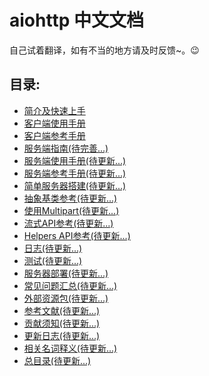 # aiohttp 中文文档

自己试着翻译，如有不当的地方请及时反馈~。:wink:

## 目录:
* <a href="https://github.com/HuberTRoy/aiohttp-chinese-document/blob/master/Introduce.md">简介及快速上手</a>
* <a href="https://github.com/HuberTRoy/aiohttp-chinese-document/blob/master/ClientUsage.md">客户端使用手册</a>
* <a href="https://github.com/HuberTRoy/aiohttp-chinese-document/blob/master/ClientReference.md">客户端参考手册</a>
* <a href="https://github.com/HuberTRoy/aiohttp-chinese-document/blob/master/ServerTutorial.md">服务端指南(待完善...)</a>
* <a href="Server Usage">服务端使用手册(待更新...)</a>
* <a href="Server Reference">服务端参考手册(待更新...)</a>
* <a href="Low Level Server">简单服务器搭建(待更新...)</a>
* <a href="Abstract Base Classes">抽象基类参考(待更新...)</a>
* <a href="Working with Multipart">使用Multipart(待更新...)</a>
* <a href="Streaming API">流式API参考(待更新...)</a>
* <a href="Helpers API">Helpers API参考(待更新...)</a>
* <a href="Logging">日志(待更新...)</a>
* <a href="Testing">测试(待更新...)</a>
* <a href="Server Deployment">服务器部署(待更新...)</a>
* <a href="Frequently Asked Questions">常见问题汇总(待更新...)</a>
* <a href="External resources">外部资源包(待更新...)</a>
* <a href="Essays">参考文献(待更新...)</a>
* <a href="Contributing">贡献须知(待更新...)</a>
* <a href="Changelog">更新日志(待更新...)</a>
* <a href="Glossary">相关名词释义(待更新...)</a>
* <a href="Sitemap">总目录(待更新...)</a>


